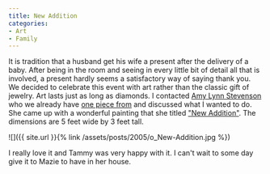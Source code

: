 ```yaml
---
title: New Addition
categories:
- Art
- Family
---
```


It is tradition that a husband get his wife a present after the delivery of a baby. After being in the room and seeing in every little bit of detail all that is involved, a present hardly seems a satisfactory way of saying thank you. We decided to celebrate this event with art rather than the classic gift of jewelry. Art lasts just as long as diamonds. I contacted [Amy Lynn Stevenson](http://www.amylynnpaints.com/) who we already have [one piece from](http://www.amylynnpaints.com/Paintings/118.html) and discussed what I wanted to do. She came up with a wonderful painting that she titled ["New Addition"](http://www.amylynnpaints.com/Paintings/254.html). The dimensions are 5 feet wide by 3 feet tall.

![]({{ site.url }}{% link /assets/posts/2005/o_New-Addition.jpg %})

I really love it and Tammy was very happy with it. I can't wait to some day give it to Mazie to have in her house.
